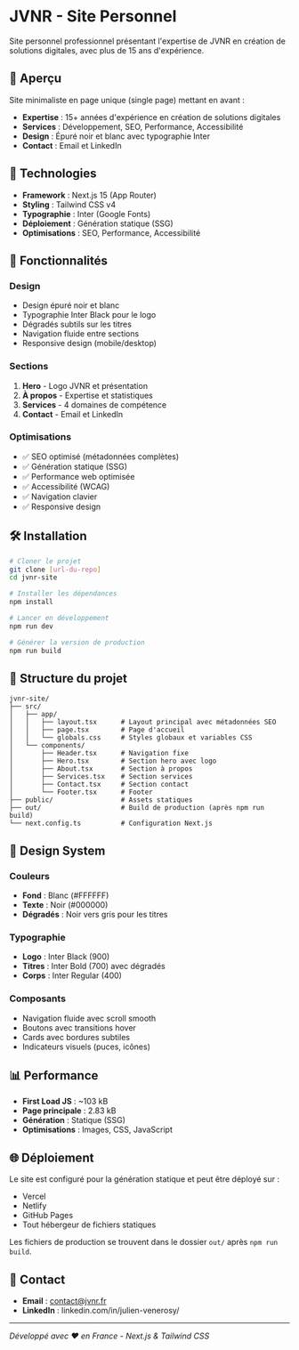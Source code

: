 # JVNR - Site Personnel

Site personnel professionnel présentant l'expertise de JVNR en création de solutions digitales, avec plus de 15 ans d'expérience.

## 🎯 Aperçu

Site minimaliste en page unique (single page) mettant en avant :
- **Expertise** : 15+ années d'expérience en création de solutions digitales
- **Services** : Développement, SEO, Performance, Accessibilité
- **Design** : Épuré noir et blanc avec typographie Inter
- **Contact** : Email et LinkedIn

## 🚀 Technologies

- **Framework** : Next.js 15 (App Router)
- **Styling** : Tailwind CSS v4
- **Typographie** : Inter (Google Fonts)
- **Déploiement** : Génération statique (SSG)
- **Optimisations** : SEO, Performance, Accessibilité

## 📱 Fonctionnalités

### Design
- Design épuré noir et blanc
- Typographie Inter Black pour le logo
- Dégradés subtils sur les titres
- Navigation fluide entre sections
- Responsive design (mobile/desktop)

### Sections
1. **Hero** - Logo JVNR et présentation
2. **À propos** - Expertise et statistiques
3. **Services** - 4 domaines de compétence
4. **Contact** - Email et LinkedIn

### Optimisations
- ✅ SEO optimisé (métadonnées complètes)
- ✅ Génération statique (SSG)
- ✅ Performance web optimisée
- ✅ Accessibilité (WCAG)
- ✅ Navigation clavier
- ✅ Responsive design

## 🛠️ Installation

```bash
# Cloner le projet
git clone [url-du-repo]
cd jvnr-site

# Installer les dépendances
npm install

# Lancer en développement
npm run dev

# Générer la version de production
npm run build
```

## 📂 Structure du projet

```
jvnr-site/
├── src/
│   ├── app/
│   │   ├── layout.tsx      # Layout principal avec métadonnées SEO
│   │   ├── page.tsx        # Page d'accueil
│   │   └── globals.css     # Styles globaux et variables CSS
│   └── components/
│       ├── Header.tsx      # Navigation fixe
│       ├── Hero.tsx        # Section hero avec logo
│       ├── About.tsx       # Section à propos
│       ├── Services.tsx    # Section services
│       ├── Contact.tsx     # Section contact
│       └── Footer.tsx      # Footer
├── public/                 # Assets statiques
├── out/                    # Build de production (après npm run build)
└── next.config.ts          # Configuration Next.js
```

## 🎨 Design System

### Couleurs
- **Fond** : Blanc (#FFFFFF)
- **Texte** : Noir (#000000)
- **Dégradés** : Noir vers gris pour les titres

### Typographie
- **Logo** : Inter Black (900)
- **Titres** : Inter Bold (700) avec dégradés
- **Corps** : Inter Regular (400)

### Composants
- Navigation fluide avec scroll smooth
- Boutons avec transitions hover
- Cards avec bordures subtiles
- Indicateurs visuels (puces, icônes)

## 📊 Performance

- **First Load JS** : ~103 kB
- **Page principale** : 2.83 kB
- **Génération** : Statique (SSG)
- **Optimisations** : Images, CSS, JavaScript

## 🌐 Déploiement

Le site est configuré pour la génération statique et peut être déployé sur :
- Vercel
- Netlify
- GitHub Pages
- Tout hébergeur de fichiers statiques

Les fichiers de production se trouvent dans le dossier `out/` après `npm run build`.

## 📧 Contact

- **Email** : contact@jvnr.fr
- **LinkedIn** : linkedin.com/in/julien-venerosy/

---

*Développé avec ❤️ en France - Next.js & Tailwind CSS*

